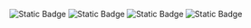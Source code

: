 ![Static Badge](https://img.shields.io/badge/language-python-blue)
![Static Badge](https://img.shields.io/github/license/SRN-SE-Fall24/hw1.svg)
![Static Badge](https://img.shields.io/badge/platform-linux-red)
![Static Badge](https://github.com/SRN-SE-Fall24/hw1/actions/workflows/python-app.yml/badge.svg)
